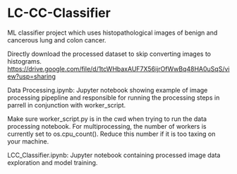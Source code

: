 # LC-CC-Classifier
ML classifier project which uses histopathological images of benign and cancerous lung and colon cancer.

Directly download the processed dataset to skip converting images to histograms.
https://drive.google.com/file/d/1tcWHbaxAUF7X56ijrOfWwBq48HA0uSqS/view?usp=sharing

Data Processing.ipynb:
Jupyter notebook showing example of image processing pipepline and responsible for running the processing steps in parrell in conjunction with worker_script.

Make sure worker_script.py is in the cwd when trying to run the data processing notebook.
For multiprocessing, the number of workers is currently set to os.cpu_count(). Reduce this number if it is too taxing on your machine.

LCC_Classifier.ipynb:
Jupyter notebook containing processed image data exploration and model training.
